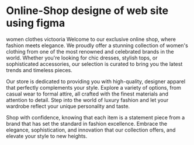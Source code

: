 # Online-Shop designe of web site using figma
women clothes victooria
Welcome to our exclusive online shop, where fashion meets elegance. We proudly offer a stunning collection of women's clothing from one of the most renowned and celebrated brands in the world. Whether you're looking for chic dresses, stylish tops, or sophisticated accessories, our selection is curated to bring you the latest trends and timeless pieces.

Our store is dedicated to providing you with high-quality, designer apparel that perfectly complements your style. Explore a variety of options, from casual wear to formal attire, all crafted with the finest materials and attention to detail. Step into the world of luxury fashion and let your wardrobe reflect your unique personality and taste.

Shop with confidence, knowing that each item is a statement piece from a brand that has set the standard in fashion excellence. Embrace the elegance, sophistication, and innovation that our collection offers, and elevate your style to new heights.
